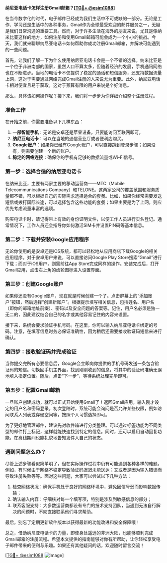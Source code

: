 **纳尼亚电话卡怎样注册Gmail邮箱？[[TG💪+ @esim1088](https://t.me/s/esim1088)]**

在当今数字化的时代，电子邮件已经成为我们生活中不可或缺的一部分。无论是工作、学习还是生活中的各种事务，Gmail作为全球最受欢迎的邮件服务之一，无疑是我们日常沟通的重要工具。然而，对于许多生活在海外的朋友来说，尤其是像纳米比亚这样的地方，如何注册和使用Gmail邮箱可能会成为一个小小的挑战。今天，我们就来聊聊纳尼亚电话卡如何帮助你成功注册Gmail邮箱，并解决可能遇到的一些问题。

首先，让我们了解一下为什么使用纳尼亚电话卡会是一个不错的选择。纳米比亚是一个位于非洲南部的国家，虽然人口不算太多，但随着经济的发展，手机通讯网络也在不断进步。当地的电话卡不仅提供了稳定的通话和短信服务，还支持数据流量上网，这对于需要通过网络完成Gmail注册的人来说尤为重要。此外，纳尼亚电话卡相对便宜且易于获取，这对于预算有限的用户来说是个好消息。

那么，具体该如何操作呢？接下来，我们将一步步为你详细介绍整个注册过程。

### 准备工作

在开始之前，你需要准备以下几样东西：

1. **一部智能手机**：无论是安卓还是苹果设备，只要能访问互联网即可。
2. **纳尼亚电话卡**：可以在当地的通信营业厅或者便利店购买。
3. **Google账户**：如果你已经有Google账户，可以直接跳到登录步骤；如果没有，则需要创建一个新的账户。
4. **稳定的网络连接**：确保你的手机有足够的数据流量或Wi-Fi信号。

### 第一步：选择合适的纳尼亚电话卡

在纳米比亚，主要有两家主要的移动运营商——MTC（Mobile Telecommunications Company）和TELONE。这两家公司的覆盖范围和服务质量都不错，可以根据自己的实际需求选择适合的套餐。比如，如果你经常需要发送短信或拨打国际长途，可以选择包含这些功能的套餐；如果主要是为了上网，则应优先考虑流量丰富的选项。

购买电话卡时，请记得带上有效的身份证明文件，以便工作人员进行实名登记。通常情况下，工作人员还会指导你如何激活SIM卡并设置PIN码等基本信息。

### 第二步：下载并安装Google应用程序

无论你使用的是安卓还是iOS系统，都可以轻松地从应用商店下载Google的相关应用程序。对于安卓用户来说，可以直接访问Google Play Store搜索“Gmail”进行下载；而对于iOS用户，则需前往App Store完成同样的操作。安装完成后，打开Gmail应用，点击右上角的齿轮图标进入设置界面。

### 第三步：创建Google账户

如果你还没有Google账户，现在就是时候创建一个了。点击屏幕上的“添加账户”按钮，然后选择“创建新账户”。根据提示填写相关信息，包括姓名、用户名（即你的邮箱地址前缀）、密码以及安全问题的答案等。记住，用户名必须是独一无二的，因此建议结合自己的名字或其他容易记住的内容来设置。

接下来，系统会要求验证手机号码。在这里，你可以输入纳尼亚电话卡绑定的号码。注意，在填写信息时务必保证准确性，因为稍后还需要接收验证码短信来进行确认。

### 第四步：接收验证码并完成验证

当你提交完所有必要信息后，Google会立即向你提供的手机号码发送一条包含验证码的短信。切换回手机主界面，找到刚刚收到的信息，将其中的验证码准确无误地填入指定位置。随后，点击“下一步”，等待系统处理完毕即可。

### 第五步：配置Gmail邮箱

一旦账户创建成功，就可以正式开始使用Gmail了！返回Gmail应用，输入刚才设定的用户名和密码登录。初次登陆时，系统可能会询问是否允许某些权限，例如访问联系人列表或存储空间等，按照个人习惯选择即可。

为了更好地管理邮件，建议先对收件箱进行分类整理。可以通过标签功能为不同类型的邮件打上标记，这样就能快速找到特定的信息。同时，还可以启用自动回复功能，在离线期间也能礼貌地告知发件人自己的状态。

### 遇到问题怎么办？

尽管上述步骤看似简单明了，但在实际操作过程中仍有可能遇到各种各样的难题。例如，有时候由于网络不稳定导致验证码迟迟未能送达；又或者是因为输入错误而导致注册失败等等。面对这些问题，大家可以尝试以下几种方法：

1. 检查网络状况：确保手机处于良好的网络环境中，避免因信号弱而影响数据传输；
2. 确认输入内容：仔细核对每一个填写项，特别是涉及到敏感信息的部分；
3. 联系客服支持：大多数运营商都设有专门的技术支持团队，当遇到无法自行解决的问题时，不妨直接联系他们寻求帮助。

最后，别忘了定期更新软件版本以获得最新的功能改进和安全保障哦！

总之，借助纳尼亚电话卡的力量，即使身处遥远的非洲大陆，也能够顺利完成Gmail邮箱的注册流程。希望本文提供的指南能够对你有所帮助，让你轻松享受电子邮件带来的便利与乐趣。如果还有其他疑问的话，欢迎随时留言交流！

[[TG💪+ @esim1088](https://t.me/s/esim1088) ![Image](https://i.postimg.cc/4NQfJmqS/Snipaste-2025-05-13-00-14-12.png)]